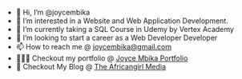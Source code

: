 - 👋 Hi, I’m @joycembika
- 👀 I’m interested in a Website and Web Application Development.
- 🌱 I’m currently taking a SQL Course in Udemy by Vertex Academy
- 💞️ I’m looking to start a career as a Web Developer Developer
- 📫 How to reach me @ joycembika@gmail.com
- 👩🏾‍💻 Checkout my portfolio @ [Joyce Mbika Portfolio](https://joycembika.com)
- 📰 Checkout My Blog @ [The Africangirl Media](https://www.theafricangirl.com)


<!---
joycembika/joycembika is a ✨ special ✨ repository because its `README.md` (this file) appears on your GitHub profile.
You can click the Preview link to take a look at your changes.
--->
